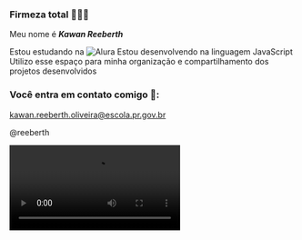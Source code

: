### Firmeza total 🤙🇧🇷

Meu nome é **_Kawan Reeberth_**

Estou estudando na ![Alura](https://alura.com.br)
Estou desenvolvendo na linguagem JavaScript
Utilizo esse espaço para minha organização e compartilhamento dos projetos desenvolvidos

### Você entra em contato comigo 📧:

kawan.reeberth.oliveira@escola.pr.gov.br

@reeberth

![](https://media.tenor.com/z5Fwkc8r6lcAAAPo/bruno-henrique.mp4)
